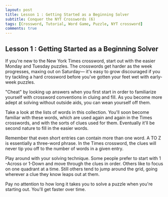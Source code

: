 ```yaml
---
layout: post
title: Lesson 1 : Getting Started as a Beginning Solver
subtitle: Conquer the NYT Crosswords (6)
tags: [Crossword, Tutorial, Word Game, Puzzle, NYT crossword]
comments: true
---
```










## Lesson 1 : Getting Started as a Beginning Solver

If you're new to the New York Times crossword, start out with the easier Monday and Tuesday puzzles. The crosswords get harder as the week progresses, maxing out on Saturday— it's easy to grow discouraged if you try tackling a hard crossword before you've gotten your feet wet with early-week puzzles.

"Cheat" by looking up answers when you first start in order to familiarize yourself with crossword conventions in cluing and fill. As you become more adept at solving without outside aids, you can wean yourself off them.

Take a look at the lists of words in this collection. You'll soon become familiar with these words, which are used again and again in the  Times crosswords, and with the sorts of clues used for them. Eventually it'll be second nature to fill in the easier words.

Remember that even short entries can contain more than one word. A TO Z is essentially a three-word phrase. In the Times crossword, the clues will never tip you off to the number of words in a given entry.

Play around with your solving technique. Some people prefer to start with 1 -Across or 1-Down and move through the clues in order. Others like to focus on one quadrant at a time. Still others tend to jump around the grid, going wherever a clue they know leaps out at them.

Pay no attention to how long it takes you to solve a puzzle when  you're starting out. You'll get faster over time.